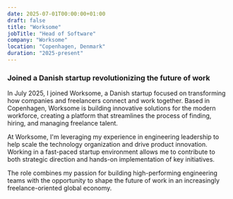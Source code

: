```yaml
---
date: 2025-07-01T00:00:00+01:00
draft: false
title: "Worksome"
jobTitle: "Head of Software"
company: "Worksome"
location: "Copenhagen, Denmark"
duration: "2025-present"
---
```

### Joined a Danish startup revolutionizing the future of work

In July 2025, I joined Worksome, a Danish startup focused on transforming how companies and freelancers connect and work together. Based in Copenhagen, Worksome is building innovative solutions for the modern workforce, creating a platform that streamlines the process of finding, hiring, and managing freelance talent.

At Worksome, I'm leveraging my experience in engineering leadership to help scale the technology organization and drive product innovation. Working in a fast-paced startup environment allows me to contribute to both strategic direction and hands-on implementation of key initiatives.

The role combines my passion for building high-performing engineering teams with the opportunity to shape the future of work in an increasingly freelance-oriented global economy.
